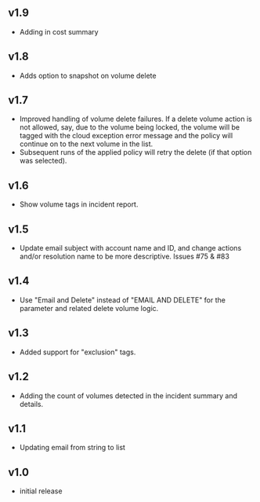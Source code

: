 v1.9
----
- Adding in cost summary

v1.8
----
- Adds option to snapshot on volume delete

v1.7
----
- Improved handling of volume delete failures. If a delete volume action is not allowed, say, due to the volume being locked, the volume will be tagged with the cloud exception error message and the policy will continue on to the next volume in the list.
- Subsequent runs of the applied policy will retry the delete (if that option was selected).

v1.6
----
- Show volume tags in incident report.

v1.5
----
- Update email subject with account name and ID, and change actions and/or resolution name to be more descriptive. Issues #75 & #83

v1.4
----
- Use "Email and Delete" instead of "EMAIL AND DELETE" for the parameter and related delete volume logic.

v1.3
----
- Added support for "exclusion" tags.

v1.2
----
- Adding the count of volumes detected in the incident summary and details.

v1.1
----
- Updating email from string to list

v1.0
-----
- initial release